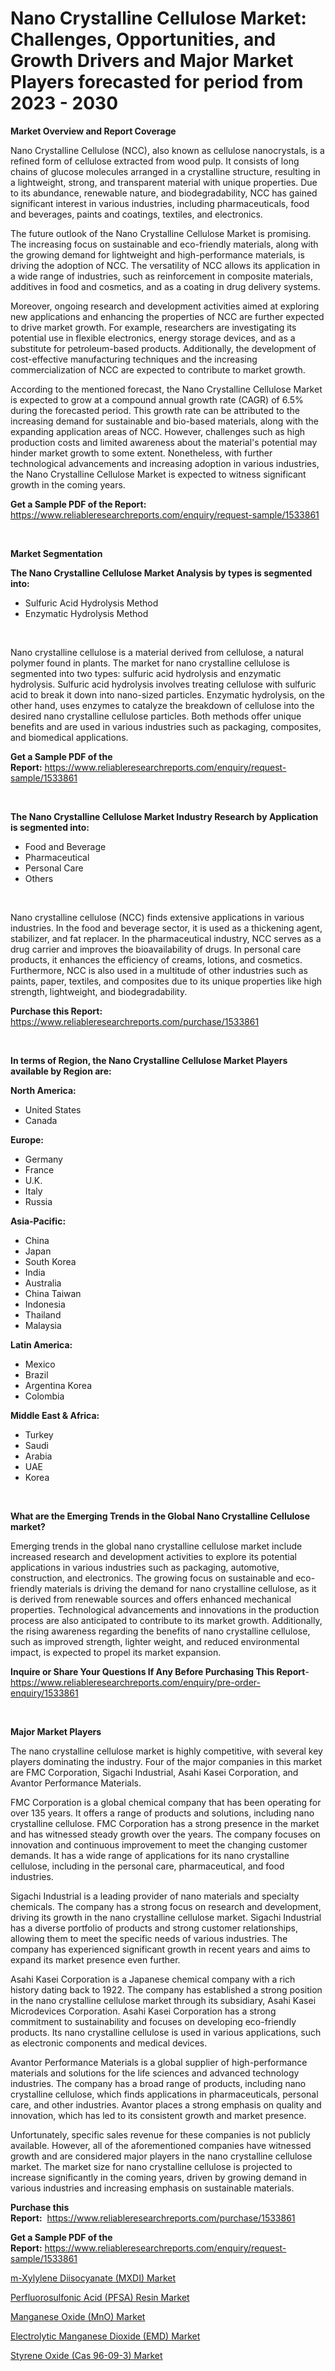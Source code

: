<p><h1>Nano Crystalline Cellulose Market: Challenges, Opportunities, and Growth Drivers and Major Market Players forecasted for period from 2023 - 2030</h1></p><p><strong>Market Overview and Report Coverage</strong></p>
<p><p>Nano Crystalline Cellulose (NCC), also known as cellulose nanocrystals, is a refined form of cellulose extracted from wood pulp. It consists of long chains of glucose molecules arranged in a crystalline structure, resulting in a lightweight, strong, and transparent material with unique properties. Due to its abundance, renewable nature, and biodegradability, NCC has gained significant interest in various industries, including pharmaceuticals, food and beverages, paints and coatings, textiles, and electronics.</p><p>The future outlook of the Nano Crystalline Cellulose Market is promising. The increasing focus on sustainable and eco-friendly materials, along with the growing demand for lightweight and high-performance materials, is driving the adoption of NCC. The versatility of NCC allows its application in a wide range of industries, such as reinforcement in composite materials, additives in food and cosmetics, and as a coating in drug delivery systems.</p><p>Moreover, ongoing research and development activities aimed at exploring new applications and enhancing the properties of NCC are further expected to drive market growth. For example, researchers are investigating its potential use in flexible electronics, energy storage devices, and as a substitute for petroleum-based products. Additionally, the development of cost-effective manufacturing techniques and the increasing commercialization of NCC are expected to contribute to market growth.</p><p>According to the mentioned forecast, the Nano Crystalline Cellulose Market is expected to grow at a compound annual growth rate (CAGR) of 6.5% during the forecasted period. This growth rate can be attributed to the increasing demand for sustainable and bio-based materials, along with the expanding application areas of NCC. However, challenges such as high production costs and limited awareness about the material's potential may hinder market growth to some extent. Nonetheless, with further technological advancements and increasing adoption in various industries, the Nano Crystalline Cellulose Market is expected to witness significant growth in the coming years.</p></p>
<p><strong>Get a Sample PDF of the Report:</strong> <a href="https://www.reliableresearchreports.com/enquiry/request-sample/1533861">https://www.reliableresearchreports.com/enquiry/request-sample/1533861</a></p>
<p>&nbsp;</p>
<p><strong>Market Segmentation</strong></p>
<p><strong>The Nano Crystalline Cellulose Market Analysis by types is segmented into:</strong></p>
<p><ul><li>Sulfuric Acid Hydrolysis Method</li><li>Enzymatic Hydrolysis Method</li></ul></p>
<p>&nbsp;</p>
<p><p>Nano crystalline cellulose is a material derived from cellulose, a natural polymer found in plants. The market for nano crystalline cellulose is segmented into two types: sulfuric acid hydrolysis and enzymatic hydrolysis. Sulfuric acid hydrolysis involves treating cellulose with sulfuric acid to break it down into nano-sized particles. Enzymatic hydrolysis, on the other hand, uses enzymes to catalyze the breakdown of cellulose into the desired nano crystalline cellulose particles. Both methods offer unique benefits and are used in various industries such as packaging, composites, and biomedical applications.</p></p>
<p><strong>Get a Sample PDF of the Report:</strong>&nbsp;<a href="https://www.reliableresearchreports.com/enquiry/request-sample/1533861">https://www.reliableresearchreports.com/enquiry/request-sample/1533861</a></p>
<p>&nbsp;</p>
<p><strong>The Nano Crystalline Cellulose Market Industry Research by Application is segmented into:</strong></p>
<p><ul><li>Food and Beverage</li><li>Pharmaceutical</li><li>Personal Care</li><li>Others</li></ul></p>
<p>&nbsp;</p>
<p><p>Nano crystalline cellulose (NCC) finds extensive applications in various industries. In the food and beverage sector, it is used as a thickening agent, stabilizer, and fat replacer. In the pharmaceutical industry, NCC serves as a drug carrier and improves the bioavailability of drugs. In personal care products, it enhances the efficiency of creams, lotions, and cosmetics. Furthermore, NCC is also used in a multitude of other industries such as paints, paper, textiles, and composites due to its unique properties like high strength, lightweight, and biodegradability.</p></p>
<p><strong>Purchase this Report:</strong>&nbsp; <a href="https://www.reliableresearchreports.com/purchase/1533861">https://www.reliableresearchreports.com/purchase/1533861</a></p>
<p>&nbsp;</p>
<p><strong>In terms of Region, the Nano Crystalline Cellulose Market Players available by Region are:</strong></p>
<p>
    <p> <strong> North America: </strong>
        <ul>
            <li>United States</li>
            <li>Canada</li>
        </ul>
        </p> 
    <p> <strong> Europe: </strong>
        <ul>
            <li>Germany</li>
            <li>France</li>
            <li>U.K.</li>
            <li>Italy</li>
            <li>Russia</li>
        </ul>
        </p> 
    <p> <strong> Asia-Pacific: </strong>
        <ul>
            <li>China</li>
            <li>Japan</li>
            <li>South Korea</li>
            <li>India</li>
            <li>Australia</li>
            <li>China Taiwan</li>
            <li>Indonesia</li>
            <li>Thailand</li>
            <li>Malaysia</li>
        </ul>
        </p> 
    <p> <strong> Latin America: </strong>
        <ul>
            <li>Mexico</li>
            <li>Brazil</li>
            <li>Argentina Korea</li>
            <li>Colombia</li>
        </ul>
        </p> 
    <p> <strong> Middle East & Africa: </strong>
        <ul>
            <li>Turkey</li>
            <li>Saudi</li>
            <li>Arabia</li>
            <li>UAE</li>
            <li>Korea</li>
        </ul>
    </p>
    </p>
<p>&nbsp;</p>
<p><strong>What are the Emerging Trends in the Global Nano Crystalline Cellulose market?</strong></p>
<p><p>Emerging trends in the global nano crystalline cellulose market include increased research and development activities to explore its potential applications in various industries such as packaging, automotive, construction, and electronics. The growing focus on sustainable and eco-friendly materials is driving the demand for nano crystalline cellulose, as it is derived from renewable sources and offers enhanced mechanical properties. Technological advancements and innovations in the production process are also anticipated to contribute to its market growth. Additionally, the rising awareness regarding the benefits of nano crystalline cellulose, such as improved strength, lighter weight, and reduced environmental impact, is expected to propel its market expansion.</p></p>
<p><strong>Inquire or Share Your Questions If Any Before Purchasing This Report</strong>- <a href="https://www.reliableresearchreports.com/enquiry/pre-order-enquiry/1533861">https://www.reliableresearchreports.com/enquiry/pre-order-enquiry/1533861</a></p>
<p>&nbsp;</p>
<p><strong>Major Market Players</strong></p>
<p><p>The nano crystalline cellulose market is highly competitive, with several key players dominating the industry. Four of the major companies in this market are FMC Corporation, Sigachi Industrial, Asahi Kasei Corporation, and Avantor Performance Materials. </p><p>FMC Corporation is a global chemical company that has been operating for over 135 years. It offers a range of products and solutions, including nano crystalline cellulose. FMC Corporation has a strong presence in the market and has witnessed steady growth over the years. The company focuses on innovation and continuous improvement to meet the changing customer demands. It has a wide range of applications for its nano crystalline cellulose, including in the personal care, pharmaceutical, and food industries.</p><p>Sigachi Industrial is a leading provider of nano materials and specialty chemicals. The company has a strong focus on research and development, driving its growth in the nano crystalline cellulose market. Sigachi Industrial has a diverse portfolio of products and strong customer relationships, allowing them to meet the specific needs of various industries. The company has experienced significant growth in recent years and aims to expand its market presence even further.</p><p>Asahi Kasei Corporation is a Japanese chemical company with a rich history dating back to 1922. The company has established a strong position in the nano crystalline cellulose market through its subsidiary, Asahi Kasei Microdevices Corporation. Asahi Kasei Corporation has a strong commitment to sustainability and focuses on developing eco-friendly products. Its nano crystalline cellulose is used in various applications, such as electronic components and medical devices.</p><p>Avantor Performance Materials is a global supplier of high-performance materials and solutions for the life sciences and advanced technology industries. The company has a broad range of products, including nano crystalline cellulose, which finds applications in pharmaceuticals, personal care, and other industries. Avantor places a strong emphasis on quality and innovation, which has led to its consistent growth and market presence.</p><p>Unfortunately, specific sales revenue for these companies is not publicly available. However, all of the aforementioned companies have witnessed growth and are considered major players in the nano crystalline cellulose market. The market size for nano crystalline cellulose is projected to increase significantly in the coming years, driven by growing demand in various industries and increasing emphasis on sustainable materials.</p></p>
<p><strong>Purchase this Report:</strong>&nbsp;&nbsp;<a href="https://www.reliableresearchreports.com/purchase/1533861">https://www.reliableresearchreports.com/purchase/1533861</a></p>
<p></p>
<p><strong>Get a Sample PDF of the Report:</strong>&nbsp;<a href="https://www.reliableresearchreports.com/enquiry/request-sample/1533861">https://www.reliableresearchreports.com/enquiry/request-sample/1533861</a></p>
<p><p><a href="https://github.com/ChiragRP21/Market-Research-Report-List-2/blob/main/m-xylylene-diisocyanate-mxdi-market.md">m-Xylylene Diisocyanate (MXDI) Market</a></p><p><a href="https://github.com/Chiragrp24/Market-Research-Report-List-2/blob/main/perfluorosulfonic-acid-pfsa-resin-market.md">Perfluorosulfonic Acid (PFSA) Resin Market</a></p><p><a href="https://github.com/Chiragrp22/Market-Research-Report-List-2/blob/main/manganese-oxide-mno-market.md">Manganese Oxide (MnO) Market</a></p><p><a href="https://github.com/Chiragrp23/Market-Research-Report-List-2/blob/main/electrolytic-manganese-dioxide-emd-market.md">Electrolytic Manganese Dioxide (EMD) Market</a></p><p><a href="https://github.com/ChiragRp1/Market-Research-Report-List-2/blob/main/styrene-oxide-cas-96-09-3-market.md">Styrene Oxide (Cas 96-09-3) Market</a></p></p>